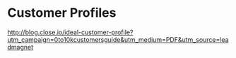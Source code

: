 # Customer Profiles

http://blog.close.io/ideal-customer-profile?utm_campaign=0to10kcustomersguide&utm_medium=PDF&utm_source=leadmagnet